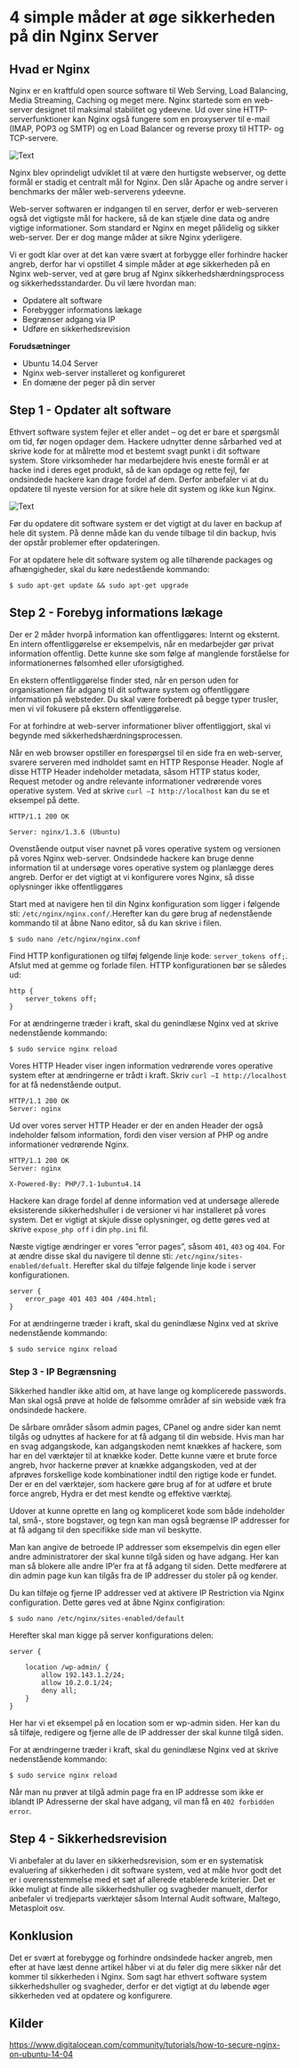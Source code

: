 # 4 simple måder at øge sikkerheden på din Nginx Server

## Hvad er Nginx

Nginx er en kraftfuld open source software til Web Serving, Load Balancing, Media Streaming, Caching og meget mere. Nginx startede som en web-server designet til maksimal stabilitet og ydeevne. Ud over sine HTTP-serverfunktioner kan Nginx også fungere som en proxyserver til e-mail (IMAP, POP3 og SMTP) og en Load Balancer og reverse proxy til HTTP- og TCP-servere. 

![Text](https://github.com/HakimiX/UFO/blob/master/Models/nginx.png)


Nginx blev oprindeligt udviklet til at være den hurtigste webserver, og dette formål er stadig et centralt mål for Nginx. Den slår Apache og andre server i benchmarks der måler web-serverens ydeevne. 


Web-server softwaren er indgangen til en server, derfor er web-serveren også det vigtigste mål for hackere, så de kan stjæle dine data og andre vigtige informationer. Som standard er Nginx en meget pålidelig og sikker web-server. Der er dog mange måder at sikre Nginx yderligere. 


Vi er godt klar over at det kan være svært at forbygge eller forhindre hacker angreb, derfor har vi opstillet 4 simple måder at øge sikkerheden på en Nginx web-server, ved at gøre brug af Nginx sikkerhedshærdningsprocess og sikkerhedsstandarder. Du vil lære hvordan man:
* Opdatere alt software 
* Forebygger informations lækage 
* Begrænser adgang via IP
* Udføre en sikkerhedsrevision

__Forudsætninger__
* Ubuntu 14.04 Server 
* Nginx web-server installeret og konfigureret 
* En domæne der peger på din server 

## Step 1 - Opdater alt software 

Ethvert software system fejler et eller andet – og det er bare et spørgsmål om tid, før nogen opdager dem. Hackere udnytter denne sårbarhed ved at skrive kode for at målrette mod et bestemt svagt punkt i dit software system. Store virksomheder har medarbejdere hvis eneste formål er at hacke ind i deres eget produkt, så de kan opdage og rette fejl, før ondsindede hackere kan drage fordel af dem. Derfor anbefaler vi at du opdatere til nyeste version for at sikre hele dit system og ikke kun Nginx. 


![Text](https://github.com/HakimiX/UFO/blob/master/Models/updates.png)

Før du opdatere dit software system er det vigtigt at du laver en backup af hele dit system. På denne måde kan du vende tilbage til din backup, hvis der opstår problemer efter opdateringen. 

For at opdatere hele dit software system og alle tilhørende packages og afhængigheder, skal du køre nedestående kommando: 

```
$ sudo apt-get update && sudo apt-get upgrade
```

## Step 2 - Forebyg informations lækage 

Der er 2 måder hvorpå information kan offentliggøres: Internt og eksternt. En intern offentliggørelse er eksempelvis, når en medarbejder gør privat information offentlig. Dette kunne ske som følge af manglende forståelse for informationernes følsomhed eller uforsigtighed. 

En ekstern offentliggørelse finder sted, når en person uden for organisationen får adgang til dit software system og offentliggøre information på websteder. Du skal være forberedt på begge typer trusler, men vi vil fokusere på ekstern offentliggørelse. 

For at forhindre at web-server informationer bliver offentliggjort, skal vi begynde med sikkerhedshærdningsprocessen. 

Når en web browser opstiller en forespørgsel til en side fra en web-server, svarere serveren med indholdet samt en HTTP Response Header. Nogle af disse HTTP Header indeholder metadata, såsom HTTP status koder, Request metoder og andre relevante informationer vedrørende vores operative system. Ved at skrive `curl –I http://localhost` kan du se et eksempel på dette. 

```
HTTP/1.1 200 OK

Server: nginx/1.3.6 (Ubuntu)
```

Ovenstående output viser navnet på vores operative system og versionen på vores Nginx web-server. Ondsindede hackere kan bruge denne information til at undersøge vores operative system og planlægge deres angreb. Derfor er det vigtigt at vi konfigurere vores Nginx, så disse oplysninger ikke offentliggøres

Start med at navigere hen til din Nginx konfiguration som ligger i følgende sti: `/etc/nginx/nginx.conf/`.Herefter kan du gøre brug af nedenstående kommando til at åbne Nano editor, så du kan skrive i filen. 

```
$ sudo nano /etc/nginx/nginx.conf
```

Find HTTP konfigurationen og tilføj følgende linje kode: `server_tokens off;`. Afslut med at gemme og forlade filen. HTTP konfigurationen bør se således ud: 

```
http {
    server_tokens off;
}
```

For at ændringerne træder i kraft, skal du genindlæse Nginx ved at skrive nedenstående kommando: 

```
$ sudo service nginx reload 
```

Vores HTTP Header viser ingen information vedrørende vores operative system efter at ændringerne er trådt i kraft. Skriv `curl –I http://localhost` for at få nedenstående output. 

```
HTTP/1.1 200 OK
Server: nginx
```

Ud over vores server HTTP Header er der en anden Header der også indeholder følsom information, fordi den viser version af PHP og andre informationer vedrørende Nginx. 


```
HTTP/1.1 200 OK
Server: nginx

X-Powered-By: PHP/7.1-1ubuntu4.14
```

Hackere kan drage fordel af denne information ved at undersøge allerede eksisterende sikkerhedshuller i de versioner vi har installeret på vores system. Det er vigtigt at skjule disse oplysninger, og dette gøres ved at skrive `expose_php off` i din `php.ini` fil. 

Næste vigtige ændringer er vores ”error pages”, såsom `401`, `403` og `404`. For at ændre disse skal du navigere til denne sti: `/etc/nginx/sites-enabled/defualt`. Herefter skal du tilføje følgende linje kode i server konfigurationen. 

```
server {
    error_page 401 403 404 /404.html;
}
```

For at ændringerne træder i kraft, skal du genindlæse Nginx ved at skrive nedenstående kommando: 

```
$ sudo service nginx reload 
```

### Step 3 - IP Begrænsning 

Sikkerhed handler ikke altid om, at have lange og komplicerede passwords. Man skal også prøve at holde de følsomme områder af sin webside væk fra ondsindede hackere. 

De sårbare områder såsom admin pages, CPanel og andre sider kan nemt tilgås og udnyttes af hackere for at få adgang til din webside. Hvis man har en svag adgangskode, kan adgangskoden nemt knækkes af hackere, som har en del værktøjer til at knække koder. Dette kunne være et brute force angreb, hvor hackerne prøver at knække adgangskoden, ved at der afprøves forskellige kode kombinationer indtil den rigtige kode er fundet. Der er en del værktøjer, som hackere gøre brug af for at udføre et brute force angreb, Hydra er det mest kendte og effektive værktøj. 

Udover at kunne oprette en lang og kompliceret kode som både indeholder tal, små-, store bogstaver, og tegn kan man også begrænse IP addresser for at få adgang til den specifikke side man vil beskytte.

Man kan angive de betroede IP addresser som eksempelvis din egen eller andre administratorer der skal kunne tilgå siden og have adgang. Her kan man så blokere alle andre IP’er fra at få adgang til siden. Dette medførere at din admin page kun kan tilgås fra de IP addresser du stoler på og kender.

Du kan tilføje og fjerne IP addresser ved at aktivere IP Restriction via Nginx configuration. Dette gøres ved at åbne Nginx configiration:

```
$ sudo nano /etc/nginx/sites-enabled/default
```

Herefter skal man kigge på server konfigurations delen:

```
server {

    location /wp-admin/ {
        allow 192.143.1.2/24;
        allow 10.2.0.1/24;
        deny all;
    }
}
```

Her har vi et eksempel på en location som er wp-admin siden. Her kan du så tilføje, redigere og fjerne alle de IP addresser der skal kunne tilgå siden. 

For at ændringerne træder i kraft, skal du genindlæse Nginx ved at skrive nedenstående kommando: 

```
$ sudo service nginx reload 
```

Når man nu prøver at tilgå admin page fra en IP addresse som ikke er iblandt IP Adresserne der skal have adgang, vil man få en `402 forbidden error`. 

## Step 4 - Sikkerhedsrevision

Vi anbefaler at du laver en sikkerhedsrevision, som er en systematisk evaluering af sikkerheden i dit software system, ved at måle hvor godt det er i overensstemmelse med et sæt af allerede etablerede kriterier. Det er ikke muligt at finde alle sikkerhedshuller og svagheder manuelt, derfor anbefaler vi tredjeparts værktøjer såsom Internal Audit software, Maltego, Metasploit osv. 

## Konklusion

Det er svært at forebygge og forhindre ondsindede hacker angreb, men efter at have læst denne artikel håber vi at du føler dig mere sikker når det kommer til sikkerheden i Nginx. Som sagt har ethvert software system sikkerhedshuller og svagheder, derfor er det vigtigt at du løbende øger sikkerheden ved at opdatere og konfigurere.  


## Kilder

https://www.digitalocean.com/community/tutorials/how-to-secure-nginx-on-ubuntu-14-04
